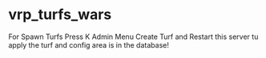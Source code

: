 # vrp_turfs_wars
For Spawn Turfs Press K Admin Menu Create Turf and Restart this server tu apply the turf and config area  is in the database!
